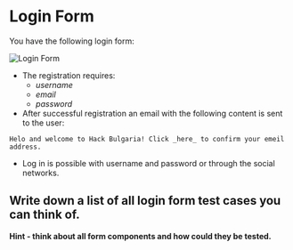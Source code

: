 # Login Form
You have the following login form:

![Login Form](http://i.imgur.com/GHRg4af.png)

- The registration requires:
  - _username_
  - _email_
  - _password_
- After successful registration an email with the following content is sent to the user:

`Helo and welcome to Hack Bulgaria! Click _here_ to confirm your emeil address.`
- Log in is possible with username and password or through the social networks.

## Write down a list of all login form test cases you can think of.

**Hint - think about all form components and how could they be tested.**